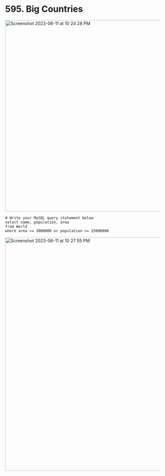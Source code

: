 # 595. Big Countries

<img width="620" alt="Screenshot 2023-06-11 at 10 24 28 PM" src="https://github.com/Abhi-Codehub/SQL/assets/111800760/8618501d-d587-4858-be99-98919ad4da11">

```
# Write your MySQL query statement below
select name, population, area
from World
where area >= 3000000 or population >= 25000000
```
<img width="756" alt="Screenshot 2023-06-11 at 10 27 55 PM" src="https://github.com/Abhi-Codehub/SQL/assets/111800760/0413232c-912e-412e-9607-8fc13d0b75bb">


